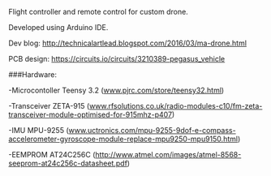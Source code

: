 Flight controller and remote control for custom drone. 

Developed using Arduino IDE.

Dev blog: http://technicalartlead.blogspot.com/2016/03/ma-drone.html 

PCB design: https://circuits.io/circuits/3210389-pegasus_vehicle

###Hardware:

-Microcontoller Teensy 3.2 (www.pjrc.com/store/teensy32.html)

-Transceiver ZETA-915 (www.rfsolutions.co.uk/radio-modules-c10/fm-zeta-transceiver-module-optimised-for-915mhz-p407)

-IMU MPU-9255 (www.uctronics.com/mpu-9255-9dof-e-compass-accelerometer-gyroscope-module-replace-mpu9250-mpu9150.html)

-EEMPROM AT24C256C (http://www.atmel.com/images/atmel-8568-seeprom-at24c256c-datasheet.pdf)
